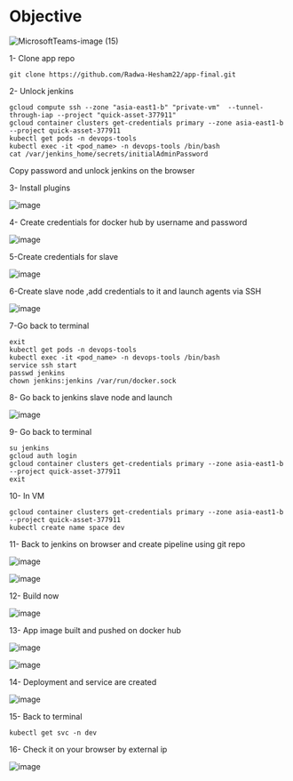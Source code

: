 # Objective

![MicrosoftTeams-image (15)](https://user-images.githubusercontent.com/118529639/221260204-3f77cdc2-e1e1-4796-ae1c-7fcf173dc931.png)

1- Clone app repo

```
git clone https://github.com/Radwa-Hesham22/app-final.git
```
2- Unlock jenkins

```
gcloud compute ssh --zone "asia-east1-b" "private-vm"  --tunnel-through-iap --project "quick-asset-377911"
gcloud container clusters get-credentials primary --zone asia-east1-b --project quick-asset-377911
kubectl get pods -n devops-tools
kubectl exec -it <pod_name> -n devops-tools /bin/bash
cat /var/jenkins_home/secrets/initialAdminPassword
```
Copy password and unlock jenkins on the browser


3- Install plugins

![image](https://user-images.githubusercontent.com/118529639/221268111-0942a079-bdd5-4a9d-9fc9-fc5377688486.png)


4- Create credentials for docker hub by username and password

![image](https://user-images.githubusercontent.com/118529639/221268725-a4cde3ba-a15f-4eb2-ba80-78b8e26d26a6.png)

5-Create credentials for slave 

![image](https://user-images.githubusercontent.com/118529639/221268925-c2a87ed9-c841-44db-b2ad-7c12305d4820.png)

6-Create slave node ,add credentials to it and launch agents via SSH

![image](https://user-images.githubusercontent.com/118529639/221269139-e1adeb3f-432b-4a45-963a-663419a4369c.png)

7-Go back to terminal

```
exit
kubectl get pods -n devops-tools
kubectl exec -it <pod_name> -n devops-tools /bin/bash
service ssh start
passwd jenkins
chown jenkins:jenkins /var/run/docker.sock

```
8- Go back to jenkins slave node and launch

![image](https://user-images.githubusercontent.com/118529639/221270473-05247bbd-c077-4fe7-9bc2-f1011b138bf0.png)

9- Go back to terminal 

```
su jenkins
gcloud auth login
gcloud container clusters get-credentials primary --zone asia-east1-b --project quick-asset-377911
exit 

```
10- In VM

```
gcloud container clusters get-credentials primary --zone asia-east1-b --project quick-asset-377911
kubectl create name space dev

```

11- Back to jenkins on browser and create pipeline using git repo

![image](https://user-images.githubusercontent.com/118529639/221271800-496c1fdd-db51-43bd-b134-34d1cb5bf96e.png)

![image](https://user-images.githubusercontent.com/118529639/221271936-9425297f-19ff-4cd5-8ea8-8d5e481b9a06.png)

12- Build now

![image](https://user-images.githubusercontent.com/118529639/221272140-a062c092-163a-4b6f-9fac-cfac94ea45df.png)

13- App image built and pushed on docker hub

![image](https://user-images.githubusercontent.com/118529639/221272360-1767b9c2-8447-4088-a57e-766e03450d9b.png)

![image](https://user-images.githubusercontent.com/118529639/221272417-6fe0f79d-9666-4bf8-bd6e-a71586bb5ee2.png)

14- Deployment and service are created

![image](https://user-images.githubusercontent.com/118529639/221272619-9d0837c7-bc2f-45a0-b7f0-528333ee5c13.png)

15- Back to terminal 

```
kubectl get svc -n dev

```
16- Check it on your browser by external ip

![image](https://user-images.githubusercontent.com/118529639/221273076-af75b131-3622-4b9b-a32e-292906926a74.png)





